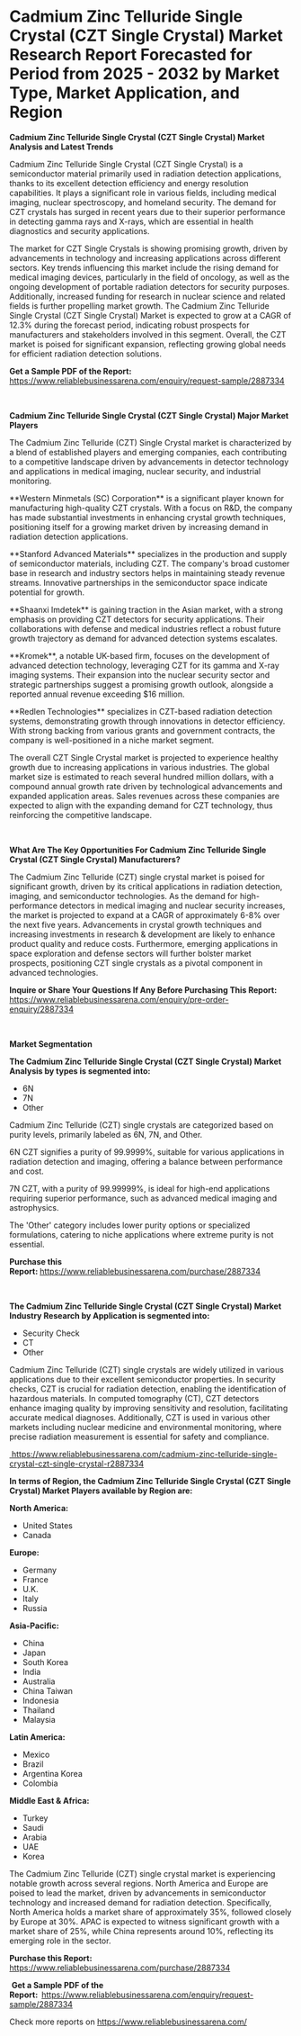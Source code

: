 <p><h1>Cadmium Zinc Telluride Single Crystal (CZT Single Crystal) Market Research Report Forecasted for Period from 2025 -  2032 by Market Type, Market Application, and Region</h1></p><p><strong>Cadmium Zinc Telluride Single Crystal (CZT Single Crystal) Market Analysis and Latest Trends</strong></p>
<p><p>Cadmium Zinc Telluride Single Crystal (CZT Single Crystal) is a semiconductor material primarily used in radiation detection applications, thanks to its excellent detection efficiency and energy resolution capabilities. It plays a significant role in various fields, including medical imaging, nuclear spectroscopy, and homeland security. The demand for CZT crystals has surged in recent years due to their superior performance in detecting gamma rays and X-rays, which are essential in health diagnostics and security applications.</p><p>The market for CZT Single Crystals is showing promising growth, driven by advancements in technology and increasing applications across different sectors. Key trends influencing this market include the rising demand for medical imaging devices, particularly in the field of oncology, as well as the ongoing development of portable radiation detectors for security purposes. Additionally, increased funding for research in nuclear science and related fields is further propelling market growth. The Cadmium Zinc Telluride Single Crystal (CZT Single Crystal) Market is expected to grow at a CAGR of 12.3% during the forecast period, indicating robust prospects for manufacturers and stakeholders involved in this segment. Overall, the CZT market is poised for significant expansion, reflecting growing global needs for efficient radiation detection solutions.</p></p>
<p><strong>Get a Sample PDF of the Report:&nbsp;</strong> <a href="https://www.reliablebusinessarena.com/enquiry/request-sample/2887334?utm_campaign=3221&utm_medium=2&utm_source=Github&utm_content=ia&utm_term=14032025&utm_id=cadmium-zinc-telluride-single-crystal-czt-single-crystal">https://www.reliablebusinessarena.com/enquiry/request-sample/2887334</a></p>
<p>&nbsp;</p>
<p><strong>Cadmium Zinc Telluride Single Crystal (CZT Single Crystal) Major Market Players</strong></p>
<p><p>The Cadmium Zinc Telluride (CZT) Single Crystal market is characterized by a blend of established players and emerging companies, each contributing to a competitive landscape driven by advancements in detector technology and applications in medical imaging, nuclear security, and industrial monitoring.</p><p>**Western Minmetals (SC) Corporation** is a significant player known for manufacturing high-quality CZT crystals. With a focus on R&D, the company has made substantial investments in enhancing crystal growth techniques, positioning itself for a growing market driven by increasing demand in radiation detection applications.</p><p>**Stanford Advanced Materials** specializes in the production and supply of semiconductor materials, including CZT. The company's broad customer base in research and industry sectors helps in maintaining steady revenue streams. Innovative partnerships in the semiconductor space indicate potential for growth.</p><p>**Shaanxi Imdetek** is gaining traction in the Asian market, with a strong emphasis on providing CZT detectors for security applications. Their collaborations with defense and medical industries reflect a robust future growth trajectory as demand for advanced detection systems escalates.</p><p>**Kromek**, a notable UK-based firm, focuses on the development of advanced detection technology, leveraging CZT for its gamma and X-ray imaging systems. Their expansion into the nuclear security sector and strategic partnerships suggest a promising growth outlook, alongside a reported annual revenue exceeding $16 million.</p><p>**Redlen Technologies** specializes in CZT-based radiation detection systems, demonstrating growth through innovations in detector efficiency. With strong backing from various grants and government contracts, the company is well-positioned in a niche market segment.</p><p>The overall CZT Single Crystal market is projected to experience healthy growth due to increasing applications in various industries. The global market size is estimated to reach several hundred million dollars, with a compound annual growth rate driven by technological advancements and expanded application areas. Sales revenues across these companies are expected to align with the expanding demand for CZT technology, thus reinforcing the competitive landscape.</p></p>
<p>&nbsp;</p>
<p><strong>What Are The Key Opportunities For Cadmium Zinc Telluride Single Crystal (CZT Single Crystal) Manufacturers?</strong></p>
<p><p>The Cadmium Zinc Telluride (CZT) single crystal market is poised for significant growth, driven by its critical applications in radiation detection, imaging, and semiconductor technologies. As the demand for high-performance detectors in medical imaging and nuclear security increases, the market is projected to expand at a CAGR of approximately 6-8% over the next five years. Advancements in crystal growth techniques and increasing investments in research & development are likely to enhance product quality and reduce costs. Furthermore, emerging applications in space exploration and defense sectors will further bolster market prospects, positioning CZT single crystals as a pivotal component in advanced technologies.</p></p>
<p><strong>Inquire or Share Your Questions If Any Before Purchasing This Report:</strong> <a href="https://www.reliablebusinessarena.com/enquiry/pre-order-enquiry/2887334?utm_campaign=3221&utm_medium=2&utm_source=Github&utm_content=ia&utm_term=14032025&utm_id=cadmium-zinc-telluride-single-crystal-czt-single-crystal">https://www.reliablebusinessarena.com/enquiry/pre-order-enquiry/2887334</a></p>
<p>&nbsp;</p>
<p><strong>Market Segmentation</strong></p>
<p><strong>The Cadmium Zinc Telluride Single Crystal (CZT Single Crystal) Market Analysis by types is segmented into:</strong></p>
<p><ul><li>6N</li><li>7N</li><li>Other</li></ul></p>
<p><p>Cadmium Zinc Telluride (CZT) single crystals are categorized based on purity levels, primarily labeled as 6N, 7N, and Other. </p><p>6N CZT signifies a purity of 99.9999%, suitable for various applications in radiation detection and imaging, offering a balance between performance and cost. </p><p>7N CZT, with a purity of 99.99999%, is ideal for high-end applications requiring superior performance, such as advanced medical imaging and astrophysics. </p><p>The 'Other' category includes lower purity options or specialized formulations, catering to niche applications where extreme purity is not essential.</p></p>
<p><strong>Purchase this Report:&nbsp;</strong><a href="https://www.reliablebusinessarena.com/purchase/2887334?utm_campaign=3221&utm_medium=2&utm_source=Github&utm_content=ia&utm_term=14032025&utm_id=cadmium-zinc-telluride-single-crystal-czt-single-crystal">https://www.reliablebusinessarena.com/purchase/2887334</a></p>
<p>&nbsp;</p>
<p><strong>The Cadmium Zinc Telluride Single Crystal (CZT Single Crystal) Market Industry Research by Application is segmented into:</strong></p>
<p><ul><li>Security Check</li><li>CT</li><li>Other</li></ul></p>
<p><p>Cadmium Zinc Telluride (CZT) single crystals are widely utilized in various applications due to their excellent semiconductor properties. In security checks, CZT is crucial for radiation detection, enabling the identification of hazardous materials. In computed tomography (CT), CZT detectors enhance imaging quality by improving sensitivity and resolution, facilitating accurate medical diagnoses. Additionally, CZT is used in various other markets including nuclear medicine and environmental monitoring, where precise radiation measurement is essential for safety and compliance.</p></p>
<p><a href="https://www.reliablebusinessarena.com/cadmium-zinc-telluride-single-crystal-czt-single-crystal-r2887334?utm_campaign=3221&utm_medium=2&utm_source=Github&utm_content=ia&utm_term=14032025&utm_id=cadmium-zinc-telluride-single-crystal-czt-single-crystal">&nbsp;https://www.reliablebusinessarena.com/cadmium-zinc-telluride-single-crystal-czt-single-crystal-r2887334</a></p>
<p><strong>In terms of Region, the Cadmium Zinc Telluride Single Crystal (CZT Single Crystal) Market Players available by Region are:</strong></p>
<p>
    <p> <strong> North America: </strong>
        <ul>
            <li>United States</li>
            <li>Canada</li>
        </ul>
        </p> 
    <p> <strong> Europe: </strong>
        <ul>
            <li>Germany</li>
            <li>France</li>
            <li>U.K.</li>
            <li>Italy</li>
            <li>Russia</li>
        </ul>
        </p> 
    <p> <strong> Asia-Pacific: </strong>
        <ul>
            <li>China</li>
            <li>Japan</li>
            <li>South Korea</li>
            <li>India</li>
            <li>Australia</li>
            <li>China Taiwan</li>
            <li>Indonesia</li>
            <li>Thailand</li>
            <li>Malaysia</li>
        </ul>
        </p> 
    <p> <strong> Latin America: </strong>
        <ul>
            <li>Mexico</li>
            <li>Brazil</li>
            <li>Argentina Korea</li>
            <li>Colombia</li>
        </ul>
        </p> 
    <p> <strong> Middle East & Africa: </strong>
        <ul>
            <li>Turkey</li>
            <li>Saudi</li>
            <li>Arabia</li>
            <li>UAE</li>
            <li>Korea</li>
        </ul>
    </p>
    </p>
<p><p>The Cadmium Zinc Telluride (CZT) single crystal market is experiencing notable growth across several regions. North America and Europe are poised to lead the market, driven by advancements in semiconductor technology and increased demand for radiation detection. Specifically, North America holds a market share of approximately 35%, followed closely by Europe at 30%. APAC is expected to witness significant growth with a market share of 25%, while China represents around 10%, reflecting its emerging role in the sector.</p></p>
<p><strong>Purchase this Report: </strong><a href="https://www.reliablebusinessarena.com/purchase/2887334?utm_campaign=3221&utm_medium=2&utm_source=Github&utm_content=ia&utm_term=14032025&utm_id=cadmium-zinc-telluride-single-crystal-czt-single-crystal">https://www.reliablebusinessarena.com/purchase/2887334</a></p>
<p>&nbsp;<strong>Get a Sample PDF of the Report:&nbsp;&nbsp;</strong><a href="https://www.reliablebusinessarena.com/enquiry/request-sample/2887334?utm_campaign=3221&utm_medium=2&utm_source=Github&utm_content=ia&utm_term=14032025&utm_id=cadmium-zinc-telluride-single-crystal-czt-single-crystal">https://www.reliablebusinessarena.com/enquiry/request-sample/2887334</a></p>
<p><strong></strong></p>
<p>Check more reports on <a href="https://www.reliablebusinessarena.com/?utm_campaign=3221&utm_medium=2&utm_source=Github&utm_content=ia&utm_term=14032025&utm_id=cadmium-zinc-telluride-single-crystal-czt-single-crystal">https://www.reliablebusinessarena.com/</a></p>